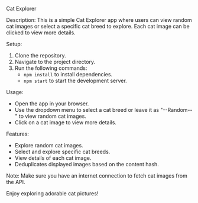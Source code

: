Cat Explorer

Description:
This is a simple Cat Explorer app where users can view random cat images or select a specific cat breed to explore. Each cat image can be clicked to view more details.

Setup:
1. Clone the repository.
2. Navigate to the project directory.
3. Run the following commands:
   - `npm install` to install dependencies.
   - `npm start` to start the development server.

Usage:
- Open the app in your browser.
- Use the dropdown menu to select a cat breed or leave it as "--Random--" to view random cat images.
- Click on a cat image to view more details.

Features:
- Explore random cat images.
- Select and explore specific cat breeds.
- View details of each cat image.
- Deduplicates displayed images based on the content hash.

Note: Make sure you have an internet connection to fetch cat images from the API.

Enjoy exploring adorable cat pictures!
